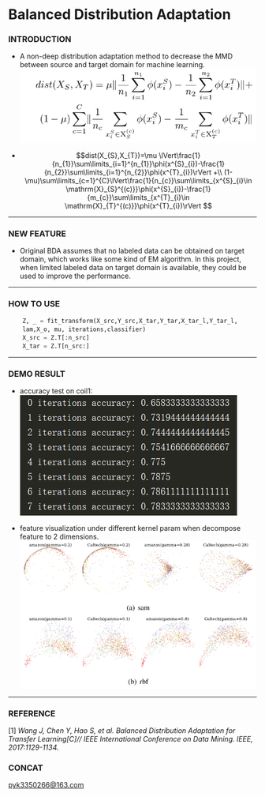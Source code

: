 

# Balanced Distribution Adaptation

### INTRODUCTION
- A non-deep distribution adaptation method to decrease the MMD
 between source and target domain for machine learning. \
  ![Alt text](imgs/1534409052.jpg)

- $$dist(X_{S},X_{T})=\mu \lVert\frac{1}{n_{1}}\sum\limits_{i=1}^{n_{1}}\phi(x^{S}_{i})-\frac{1}{n_{2}}\sum\limits_{i=1}^{n_{2}}\phi(x^{T}_{i})\rVert +\\
 (1-\mu)\sum\limits_{c=1}^{C}\lVert\frac{1}{n_{c}}\sum\limits_{x^{S}_{i}\in \mathrm{X}_{S}^{(c)}}\phi(x^{S}_{i})-\frac{1}{m_{c}}\sum\limits_{x^{T}_{i}\in \mathrm{X}_{T}^{(c)}}\phi(x^{T}_{i})\rVert $$
----------------------------------------------
### NEW FEATURE
- Original BDA assumes that no labeled data can be obtained on
target domain, which works like some kind of EM algorithm. In this project,
when limited labeled data on target domain is available,
they could be used to improve the performance.
----------------------------------------------
### HOW TO USE
```python
    Z, _ = fit_transform(X_src,Y_src,X_tar,Y_tar,X_tar_l,Y_tar_l,
    lam,X_o, mu, iterations,classifier)
    X_src = Z.T[:n_src]
    X_tar = Z.T[n_src:]
```
----------------------------------------------

### DEMO RESULT
- accuracy test on coil1: \
  ![Alt text](imgs/1534404869.jpg)

- feature visualization under different kernel param when
 decompose feature to 2 dimensions. \
  ![Alt text](imgs/1534409209.jpg)

----------------------------------------------
### REFERENCE
[1] *Wang J, Chen Y, Hao S, et al. Balanced Distribution Adaptation for Transfer Learning[C]// IEEE International Conference on Data Mining. IEEE, 2017:1129-1134.*
### CONCAT
pyk3350266@163.com